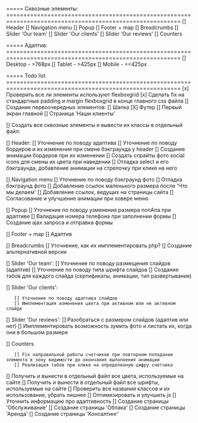 ===== Сквозные элементы: =========================================================================================================
[] Header
[] Navigation menu
[] Popup
[] Footer + map
[] Breadcrumbs
[] Slider 'Our team'
[] Slider 'Our clients'
[] Slider 'Our reviews'
[] Counters


===== Адаптив: =========================================================================================================
[] Desktop - >768px
[] Tablet - >425px
[] Mobile - =<425px


===== Todo list =========================================================================================================
[x] Проверить все ли элементы используют flexboxgrid
[x] Сделать fix на стандартные padding и margin flexboxgrid в конце главного css файла
[] Создание первоочередных элементов:
   [] Шапка
   [X] Футер
   [] Первый экран главной
   [] Страница 'Наши клиенты'

[] Создать все сквозные элементы и вывести их классы в отдельный файл:

   [] Header:
       [] Уточнение по поводу адаптива
       [] Уточнение по поводу бордеров и их изменения при смене бэкграунда у header
       [] Создание анимации бордеров при их изменении
       [] Создать спрайты фото social icons для смены их цвета при наведении
       [] Отладка select и его бэкграунда, добавление анимации на стрелочку при клике на него

   [] Navigation menu
       [] Уточнение по поводу бэкграунд фото
       [] Отладка бэкграунд фото
       [] Добавление ссылок маленького размера после 'Что мы делаем'
       [] Добавление ссылок, ведущих на страницы сайта
       [] Согласование и улучшение анимации при ховере меню

   [] Popup
       [] Уточнение по поводу узменения размера попАпа при адаптиве
       [] Валидация номера телефона при заполнении формы
       [] Создание ajax запроса и отправка формы

   [] Footer + map
       [] Адаптив

   [] Breadcrumbs
       [] Уточнение, как их имплементировать php?
       [] Создание альтернативной версии

   [] Slider 'Our team':
       [] Уточнение по поводу размещения слайдов (адаптив)
       [] Уточнение по поводу типа шрифта слайдов
       [] Создание табов для каждого слайда (сертификаты, анимации, тип развертывания)

   [] Slider 'Our clients':

       [] Уточнение по поводу адаптива слайдов
       [] Имплементация изменения цвета при активном или не активном слайде

   [] Slider 'Our reviews':
       [] Разобраться с размером слайдов (адаптив или нет)
       [] Имплементировать возможность зумить фото и листать их, когда они в большом размере

   [] Counters

       [] Fix направильной работы счетчиков при повторном попадании элемента в зону видимости до окончания выполнения анимации
       [] Реализация табов при клике на определенную цифру счетчика

[] Получить и вынести в отдельный файл все цвета, используемые на сайте
[] Получить и вынести в отдельный файл все шрифты, используемые на сайте
[] Проверить все названия классов и их использование, убрать лишнее
[] Оптимизировать и улучшить js
[] Уточнить информацию про адаптивность
[] Создание страницы 'Обслуживание'
[] Создание страницы 'Облака'
[] Создание страницы 'Аренда'
[] Создание страницы 'Консалтинг'
